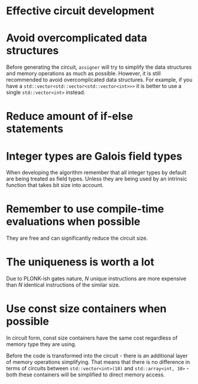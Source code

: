 # Effective circuit development

# Avoid overcomplicated data structures

Before generating the circuit, `assigner` will try to simplify the data structures and memory operations as much as possible. However, it is still recommended to avoid overcomplicated data structures. For example, if you have a `std::vector<std::vector<std::vector<int>>>` it is better to use a single `std::vector<int>` instead.

# Reduce amount of if-else statements

# Integer types are Galois field types

When developing the algorithm remember that all integer types by default are being treated as field types. Unless they are being used by an intrinsic function that takes bit size into account.

# Remember to use compile-time evaluations when possible

They are free and can significantly reduce the circuit size.

# The uniqueness is worth a lot

Due to PLONK-ish gates nature, $N$ unique instructions are more expensive than $N$ identical instructions of the similar size.

# Use const size containers when possible

In circuit form, const size containers have the same cost regardless of memory type they are using.

Before the code is transformed into the circuit - there is an additional layer of memory operations simplifying. That means that there is no difference in terms of circuits between `std::vector<int>(10)` and `std::array<int, 10>` - both these containers will be simplified to direct memory access.